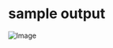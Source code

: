 # sample output

![Image](https://github.com/user-attachments/assets/2b9ae339-495b-40b9-9125-8ae6b47b7a31)
